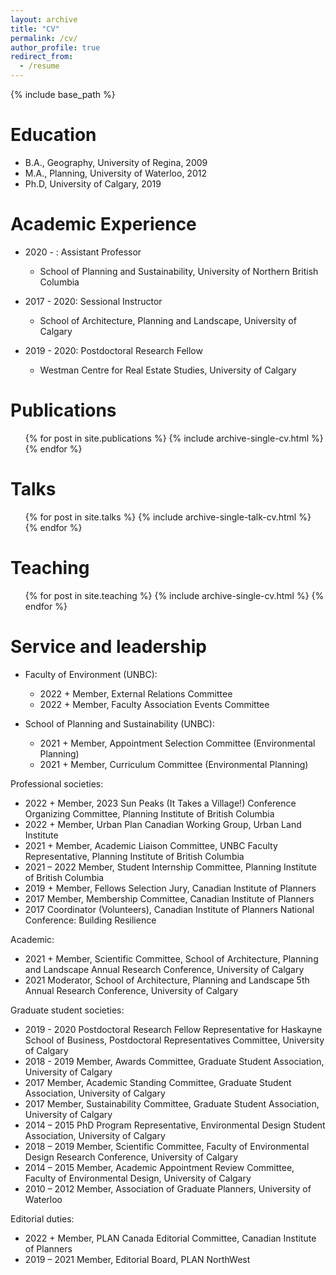 ```yaml
---
layout: archive
title: "CV"
permalink: /cv/
author_profile: true
redirect_from:
  - /resume
---
```


{% include base_path %}

Education
======
* B.A., Geography, University of Regina, 2009
* M.A., Planning, University of Waterloo, 2012
* Ph.D, University of Calgary, 2019

Academic Experience
======
* 2020 - : Assistant Professor
  * School of Planning and Sustainability, University of Northern British Columbia

* 2017 - 2020: Sessional Instructor
  * School of Architecture, Planning and Landscape, University of Calgary
  
* 2019 - 2020: Postdoctoral Research Fellow
  * Westman Centre for Real Estate Studies, University of Calgary

Publications
======
  <ul>{% for post in site.publications %}
    {% include archive-single-cv.html %}
  {% endfor %}</ul>
  
Talks
======
  <ul>{% for post in site.talks %}
    {% include archive-single-talk-cv.html %}
  {% endfor %}</ul>
  
Teaching
======
  <ul>{% for post in site.teaching %}
    {% include archive-single-cv.html %}
  {% endfor %}</ul>
  
Service and leadership
======
* Faculty of Environment (UNBC):
  * 2022 +		Member, External Relations Committee
  * 2022 +		Member, Faculty Association Events Committee

* School of Planning and Sustainability (UNBC):
  * 2021 +		Member, Appointment Selection Committee (Environmental Planning)
  * 2021 +		Member, Curriculum Committee (Environmental Planning)

Professional societies:
  *  2022 +	Member, 2023 Sun Peaks (It Takes a Village!) Conference Organizing Committee, Planning Institute of British Columbia
  * 2022 +		Member, Urban Plan Canadian Working Group, Urban Land Institute
  * 2021 + 	Member, Academic Liaison Committee, UNBC Faculty Representative, Planning Institute of British Columbia 
  * 2021 – 2022	Member, Student Internship Committee, Planning Institute of British Columbia 
  * 2019 +	Member, Fellows Selection Jury, Canadian Institute of Planners
  * 2017	Member, Membership Committee, Canadian Institute of Planners
  * 2017	Coordinator (Volunteers), Canadian Institute of Planners National Conference: Building Resilience

Academic:
  * 2021 +	Member, Scientific Committee, School of Architecture, Planning and Landscape Annual Research Conference, University of Calgary
  * 2021	Moderator, School of Architecture, Planning and Landscape 5th Annual Research Conference, University of Calgary

Graduate student societies:
  * 2019 - 2020	Postdoctoral Research Fellow Representative for Haskayne School of Business, Postdoctoral Representatives Committee, University of Calgary
  * 2018 - 2019	Member, Awards Committee, Graduate Student Association, University of Calgary
  * 2017	Member, Academic Standing Committee, Graduate Student Association, University of Calgary
  * 2017	Member, Sustainability Committee, Graduate Student Association, University of Calgary
  * 2014 – 2015	PhD Program Representative, Environmental Design Student Association, University of Calgary
  * 2018 – 2019	Member, Scientific Committee, Faculty of Environmental Design Research Conference, University of Calgary
  * 2014 – 2015	Member, Academic Appointment Review Committee, Faculty of Environmental Design, University of Calgary
  * 2010 – 2012	Member, Association of Graduate Planners, University of Waterloo

Editorial duties:
  * 2022 +	Member, PLAN Canada Editorial Committee, Canadian Institute of Planners
  * 2019 – 2021	Member, Editorial Board, PLAN NorthWest

